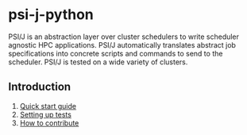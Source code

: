 # psi-j-python



PSI/J is an abstraction layer over cluster schedulers to write scheduler agnostic HPC applications. PSI/J automatically translates abstract job specifications into concrete scripts and commands to send to the scheduler. PSI/J is tested on a wide variety of clusters.


## Introduction

1. [Quick start guide](QuickStart.md) 
2. [Setting up tests](README-testing.md)
3. [How to contribute](CONTRIBUTING.md)
